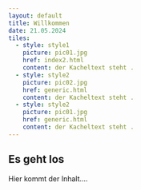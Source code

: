 ```yaml
---
layout: default
title: Willkommen
date: 21.05.2024
tiles:
  - style: style1
    picture: pic01.jpg
    href: index2.html
    content: der Kacheltext steht .
  - style: style2
    picture: pic02.jpg
    href: generic.html
    content: der Kacheltext steht .
  - style: style2
    picture: pic01.jpg
    href: generic.html
    content: der Kacheltext steht .
---
```


## Es geht los

Hier kommt der Inhalt....
